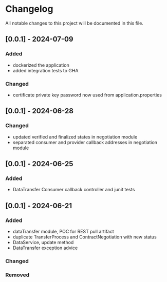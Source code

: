 # Changelog
All notable changes to this project will be documented in this file.

## [0.0.1] - 2024-07-09

### Added

 - dockerized the application
 - added integration tests to GHA
 
### Changed

 - certificate private key password now used from application.properties

## [0.0.1] - 2024-06-28

### Changed

 - updated verified and finalized states in negotiation module
 - separated consumer and provider callback addresses in negotiation module

## [0.0.1] - 2024-06-25

### Added

 - DataTransfer Consumer callback controller and junit tests

## [0.0.1] - 2024-06-21

### Added

 - dataTransfer module, POC for REST pull artifact
 - duplicate TransferProcess and ContractNegotiation with new status
 - DataService, update method
 - DataTransfer exception advice
 
### Changed

### Removed
